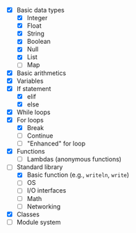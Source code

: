  - [x] Basic data types
     - [x] Integer
     - [x] Float
     - [x] String
     - [x] Boolean
     - [x] Null
     - [x] List
     - [ ] Map
 - [x] Basic arithmetics
 - [x] Variables
 - [x] If statement 
     - [x] elif
     - [x] else
 - [x] While loops
 - [x] For loops
     - [x] Break
     - [ ] Continue
     - [ ] "Enhanced" for loop
 - [x] Functions
     - [ ] Lambdas (anonymous functions)
 - [ ] Standard library
     - [x] Basic function (e.g., `writeln`, `write`)
     - [ ] OS
     - [ ] I/O interfaces
     - [ ] Math
     - [ ] Networking
 - [x] Classes
 - [ ] Module system
